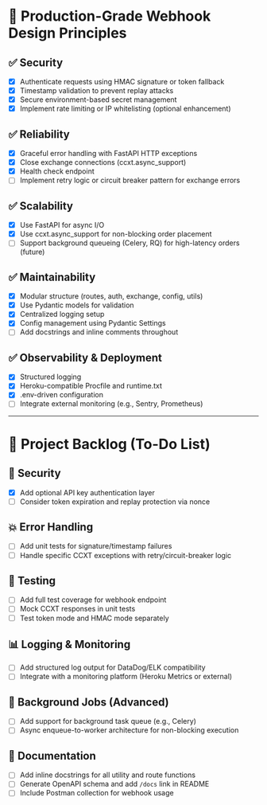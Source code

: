 # 📘 Production-Grade Webhook Design Principles

## ✅ Security
- [x] Authenticate requests using HMAC signature or token fallback
- [x] Timestamp validation to prevent replay attacks
- [x] Secure environment-based secret management
- [x] Implement rate limiting or IP whitelisting (optional enhancement)

## ✅ Reliability
- [x] Graceful error handling with FastAPI HTTP exceptions
- [x] Close exchange connections (ccxt.async_support)
- [x] Health check endpoint
- [ ] Implement retry logic or circuit breaker pattern for exchange errors

## ✅ Scalability
- [x] Use FastAPI for async I/O
- [x] Use ccxt.async_support for non-blocking order placement
- [ ] Support background queueing (Celery, RQ) for high-latency orders (future)

## ✅ Maintainability
- [x] Modular structure (routes, auth, exchange, config, utils)
- [x] Use Pydantic models for validation
- [x] Centralized logging setup
- [x] Config management using Pydantic Settings
- [ ] Add docstrings and inline comments throughout

## ✅ Observability & Deployment
- [x] Structured logging
- [x] Heroku-compatible Procfile and runtime.txt
- [x] .env-driven configuration
- [ ] Integrate external monitoring (e.g., Sentry, Prometheus)

---

# 🧩 Project Backlog (To-Do List)

## 🔐 Security
- [x] Add optional API key authentication layer
- [ ] Consider token expiration and replay protection via nonce

## 💥 Error Handling
- [ ] Add unit tests for signature/timestamp failures
- [ ] Handle specific CCXT exceptions with retry/circuit-breaker logic

## 🧪 Testing
- [ ] Add full test coverage for webhook endpoint
- [ ] Mock CCXT responses in unit tests
- [ ] Test token mode and HMAC mode separately

## 📊 Logging & Monitoring
- [ ] Add structured log output for DataDog/ELK compatibility
- [ ] Integrate with a monitoring platform (Heroku Metrics or external)

## 🔁 Background Jobs (Advanced)
- [ ] Add support for background task queue (e.g., Celery)
- [ ] Async enqueue-to-worker architecture for non-blocking execution

## 📄 Documentation
- [ ] Add inline docstrings for all utility and route functions
- [ ] Generate OpenAPI schema and add `/docs` link in README
- [ ] Include Postman collection for webhook usage